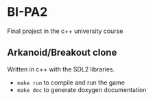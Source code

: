 # BI-PA2
Final project in the c++ university course

## Arkanoid/Breakout clone
Written in c++ with the SDL2 libraries.

* `make run` to compile and run the game
* `make doc` to generate doxygen documentation 
